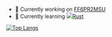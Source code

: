 - 🔭 Currently working on [FF6PR2MSU](https://github.com/GoldenKain/FF6PR2MSU)
- 🌱 Currently learning ![](https://www.rust-lang.org/logos/rust-logo-16x16.png)[Rust](https://github.com/rust-lang/rust)

 <!--[![Top Langs](https://github-readme-stats.vercel.app/api?username=GoldenKain&theme=tokyonight&show_icons=true)](https://github.com/GoldenKain)-->
 [![Top Langs](https://github-readme-stats.vercel.app/api/top-langs/?username=GoldenKain&hide=javascript,css,scss,html&theme=tokyonight)](https://github.com/GoldenKain)

<!--
**GoldenKain/GoldenKain** is a ✨ _special_ ✨ repository because its `README.md` (this file) appears on your GitHub profile.

Here are some ideas to get you started:

- 👯 I’m looking to collaborate on ...
- 🤔 I’m looking for help with ...
- 💬 Ask me about ...
- 📫 How to reach me: ...
- 😄 Pronouns: ...
- ⚡ Fun fact: ...
-->
